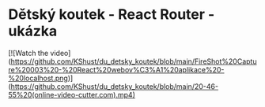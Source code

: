 ﻿# Dětský koutek - React Router - ukázka
 [![Watch the video] 
(https://github.com/KShust/du_detsky_koutek/blob/main/FireShot%20Capture%20003%20-%20React%20webov%C3%A1%20aplikace%20-%20localhost.png)]
(https://github.com/KShust/du_detsky_koutek/blob/main/20-46-55%20(online-video-cutter.com).mp4)
